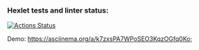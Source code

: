 ### Hexlet tests and linter status:

[![Actions Status](https://github.com/tdd3vlp/frontend-project-44/actions/workflows/hexlet-check.yml/badge.svg)](https://github.com/tdd3vlp/frontend-project-44/actions)

Demo:
https://asciinema.org/a/k7zxsPA7WPoSEO3KqzOGfq0Ko;
